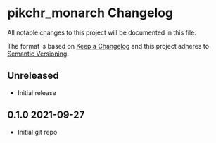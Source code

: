# pikchr_monarch Changelog

All notable changes to this project will be documented in this file.

The format is based on [Keep a
Changelog](http://keepachangelog.com/en/1.0.0/) and this project adheres
to [Semantic Versioning](http://semver.org/spec/v2.0.0.html).

## Unreleased
- Initial release

## 0.1.0 2021-09-27
- Initial git repo
